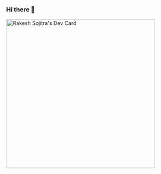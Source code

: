 ### Hi there 👋

<a href="https://app.daily.dev/DailyDevTips"><img src="https://github.com/vc-rakesh/vc-rakesh/blob/master/devcard.svg" width="400" alt="Rakesh Sojitra's Dev Card"/></a>
<!--
**vc-rakesh/vc-rakesh** is a ✨ _special_ ✨ repository because its `README.md` (this file) appears on your GitHub profile.

Here are some ideas to get you started:

- 🔭 I’m currently working on ...
- 🌱 I’m currently learning ...
- 👯 I’m looking to collaborate on ...
- 🤔 I’m looking for help with ...
- 💬 Ask me about ...
- 📫 How to reach me: ...
- 😄 Pronouns: ...
- ⚡ Fun fact: ...
-->
